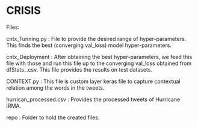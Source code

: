# CRISIS
Files:

cntx_Tunning.py : File to provide the desired range of hyper-parameters. This finds the best (converging val_loss) model hyper-parameters. 

cntx_Deployment : After obtaining the best hyper-parameters, we feed this file with those and run this file up to the converging val_loss obtained from dfStats_<epochs>.csv. This file provides the results on test datasets.

CONTEXT.py : This file is custom layer keras file to capture contextual relation among the words in the tweets.

hurrican_processed.csv : Provides the processed tweets of Hurricane IRMA.

repo : Folder to hold the created files.
